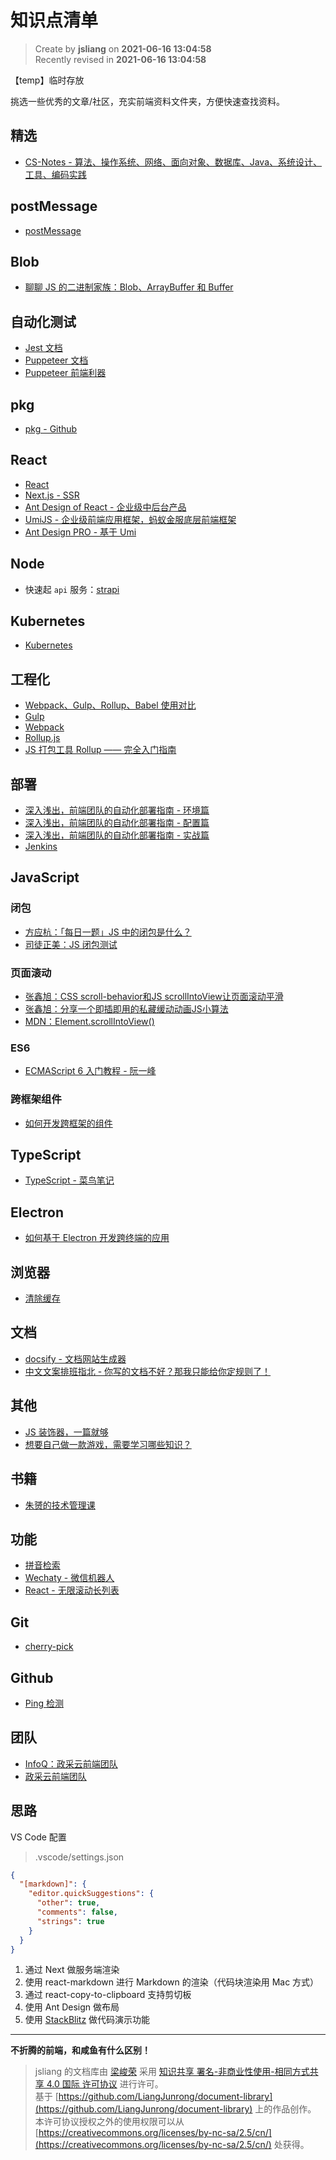 知识点清单
===

> Create by **jsliang** on **2021-06-16 13:04:58**  
> Recently revised in **2021-06-16 13:04:58**

【temp】临时存放

挑选一些优秀的文章/社区，充实前端资料文件夹，方便快速查找资料。

## 精选

* [CS-Notes - 算法、操作系统、网络、面向对象、数据库、Java、系统设计、工具、编码实践](https://github.com/CyC2018/CS-Notes)

## postMessage

* [postMessage](https://developer.mozilla.org/zh-CN/docs/Web/API/Window/postMessage)

## Blob

* [聊聊 JS 的二进制家族：Blob、ArrayBuffer 和 Buffer](https://www.cnblogs.com/penghuwan/p/12053775.html)

## 自动化测试

* [Jest 文档](https://jestjs.io/zh-Hans/)
* [Puppeteer 文档](https://zhaoqize.github.io/puppeteer-api-zh_CN/)
* [Puppeteer 前端利器](https://www.cnblogs.com/mingme/p/14013325.html)

## pkg

* [pkg - Github](https://github.com/vercel/pkg)

## React

* [React](https://zh-hans.reactjs.org/docs/getting-started.html)
* [Next.js - SSR](https://nextjs-cn.com/learn/basics/create-nextjs-app)
* [Ant Design of React - 企业级中后台产品](https://ant.design/index-cn)
* [UmiJS - 企业级前端应用框架，蚂蚁金服底层前端框架](https://umijs.org/zh-CN/docs)
* [Ant Design PRO - 基于 Umi](https://beta-pro.ant.design/index-cn)

## Node

* 快速起 `api` 服务：[strapi](https://github.com/strapi/strapi) 

## Kubernetes

* [Kubernetes](https://www.redhat.com/zh/topics/containers/what-is-kubernetes)

## 工程化

* [Webpack、Gulp、Rollup、Babel 使用对比](https://segmentfault.com/a/1190000037638760)
* [Gulp](https://www.gulpjs.com.cn/)
* [Webpack](https://www.webpackjs.com/)
* [Rollup.js](https://www.rollupjs.com/)
* [JS 打包工具 Rollup —— 完全入门指南](https://segmentfault.com/a/1190000010628352)

## 部署

* [深入浅出，前端团队的自动化部署指南 - 环境篇](https://juejin.cn/post/6844904128431292424)
* [深入浅出，前端团队的自动化部署指南 - 配置篇](https://juejin.cn/post/6860749323181768717)
* [深入浅出，前端团队的自动化部署指南 - 实战篇](https://juejin.cn/post/6874034933505998855)
* [Jenkins](https://www.jenkins.io/zh/)

## JavaScript

### 闭包

* [方应杭：「每日一题」JS 中的闭包是什么？](https://zhuanlan.zhihu.com/p/22486908)
* [司徒正美：JS 闭包测试](https://www.cnblogs.com/rubylouvre/p/3345294.html)

### 页面滚动

* [张鑫旭：CSS scroll-behavior和JS scrollIntoView让页面滚动平滑](https://www.zhangxinxu.com/wordpress/2018/10/scroll-behavior-scrollintoview-%e5%b9%b3%e6%bb%91%e6%bb%9a%e5%8a%a8/)
* [张鑫旭：分享一个即插即用的私藏缓动动画JS小算法](https://www.zhangxinxu.com/wordpress/2017/01/share-a-animation-algorithm-js/)
* [MDN：Element.scrollIntoView()](https://developer.mozilla.org/zh-CN/docs/Web/API/Element/scrollIntoView)

### ES6

* [ECMAScript 6 入门教程 - 阮一峰](https://es6.ruanyifeng.com/)

### 跨框架组件

* [如何开发跨框架的组件](https://mp.weixin.qq.com/s/BehjH5xVXFWohQXFl3u-kQ)

## TypeScript

* [TypeScript - 菜鸟笔记](https://www.runoob.com/typescript/ts-tutorial.html)

## Electron

* [如何基于 Electron 开发跨终端的应用](https://mp.weixin.qq.com/s/qucl_k9pFCga1krHlNTSyQ)

## 浏览器

* [清除缓存](chrome://net-internals/#sockets)

## 文档

* [docsify - 文档网站生成器](https://docsify.js.org/#/zh-cn/)
* [中文文案排班指北 - 你写的文档不好？那我只能给你定规则了！](https://github.com/sparanoid/chinese-copywriting-guidelines/blob/master/README.zh-CN.md)

## 其他

* [JS 装饰器，一篇就够](https://juejin.cn/post/6844903649659846669)
* [想要自己做一款游戏，需要学习哪些知识？](https://www.zhihu.com/question/21031559)

## 书籍

* [朱赟的技术管理课](https://time.geekbang.org/column/article/780)

## 功能

* [拼音检索](https://github.com/xmflswood/pinyin-match/tree/master/src)
* [Wechaty - 微信机器人](https://wechaty.js.org/v/zh/)
* [React - 无限滚动长列表](https://segmentfault.com/a/1190000017233625)

## Git

* [cherry-pick](http://www.ruanyifeng.com/blog/2020/04/git-cherry-pick.html)

## Github

* [Ping 检测](http://ping.chinaz.com/github.com)

## 团队

* [InfoQ：政采云前端团队](https://www.infoq.cn/profile/1C6FA7AC6ECF98/publish)
* [政采云前端团队](https://www.zoo.team/)

## 思路

VS Code 配置

> .vscode/settings.json

```json
{
  "[markdown]": {
    "editor.quickSuggestions": {
      "other": true,
      "comments": false,
      "strings": true
    }
  }
}
```

1. 通过 Next 做服务端渲染
2. 使用 react-markdown 进行 Markdown 的渲染（代码块渲染用 Mac 方式）
3. 通过 react-copy-to-clipboard 支持剪切板
4. 使用 Ant Design 做布局
5. 使用 [StackBlitz](https://stackblitz.com/) 做代码演示功能

---

**不折腾的前端，和咸鱼有什么区别！**

> jsliang 的文档库由 [梁峻荣](https://github.com/LiangJunrong) 采用 [知识共享 署名-非商业性使用-相同方式共享 4.0 国际 许可协议](http://creativecommons.org/licenses/by-nc-sa/4.0/) 进行许可。<br/>基于 [https://github.com/LiangJunrong/document-library](https://github.com/LiangJunrong/document-library) 上的作品创作。<br/>本许可协议授权之外的使用权限可以从 [https://creativecommons.org/licenses/by-nc-sa/2.5/cn/](https://creativecommons.org/licenses/by-nc-sa/2.5/cn/) 处获得。
